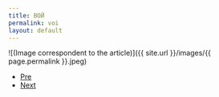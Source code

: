 ```yaml
---
title: ВОЙ
permalink: voi
layout: default
---
```



![(Image correspondent to the article)]({{ site.url }}/images/{{ page.permalink }}.jpeg)


+ [Pre](xxxx)
+ [Next](xxxx)

